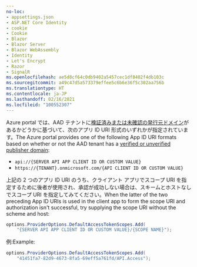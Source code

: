 ```yaml
---
no-loc:
- appsettings.json
- ASP.NET Core Identity
- cookie
- Cookie
- Blazor
- Blazor Server
- Blazor WebAssembly
- Identity
- Let's Encrypt
- Razor
- SignalR
ms.openlocfilehash: ae5d8cf64c0db9402a5457cec1df8402f4db103c
ms.sourcegitcommit: a49c47d5a573379effee5c6b6e36f5c302aa756b
ms.translationtype: HT
ms.contentlocale: ja-JP
ms.lasthandoff: 02/16/2021
ms.locfileid: "100552307"
---
```

<span data-ttu-id="2b294-101">Azure portal では、AAD テナントに[検証済みまたは未確認の発行元ドメイン](/azure/active-directory/develop/howto-configure-publisher-domain)があるかどうかに基づいて、次のアプリ ID URI 形式のいずれかが指定されています。</span><span class="sxs-lookup"><span data-stu-id="2b294-101">The Azure portal provides one of the following App ID URI formats based on whether or not the AAD tenant has a [verified or unverified publisher domain](/azure/active-directory/develop/howto-configure-publisher-domain):</span></span>

* `api://{SERVER API APP CLIENT ID OR CUSTOM VALUE}`
* `https://{TENANT}.onmicrosoft.com/{API CLIENT ID OR CUSTOM VALUE}`

<span data-ttu-id="2b294-102">上記の 2 つのアプリ ID URI のうち、クライアント アプリでスコープ URI を指定するために後者が使用され、承認が成功しない場合は、スキームとホストなしでスコープ URI を指定してみてください。</span><span class="sxs-lookup"><span data-stu-id="2b294-102">When the latter of the two preceding App ID URIs is used in the client app to form the scope URI and authorization isn't successful, try supplying the scope URI without the scheme and host:</span></span>

```csharp
options.ProviderOptions.DefaultAccessTokenScopes.Add(
    "{SERVER API APP CLIENT ID OR CUSTOM VALUE}/{SCOPE NAME}");
```

<span data-ttu-id="2b294-103">例:</span><span class="sxs-lookup"><span data-stu-id="2b294-103">Example:</span></span>

```csharp
options.ProviderOptions.DefaultAccessTokenScopes.Add(
    "41451fa7-82d9-4673-8fa5-69eff5a761fd/API.Access");
```
